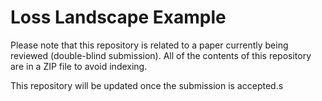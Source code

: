 # Loss Landscape Example

Please note that this repository is related to a paper currently being reviewed (double-blind submission).
All of the contents of this repository are in a ZIP file to avoid indexing.

This repository will be updated once the submission is accepted.s